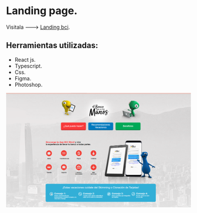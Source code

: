 # Landing page.

Visitala ---> [Landing bci](https://github.com/facebook/create-react-app).

## Herramientas utilizadas:

- React js.
- Typescript.
- Css.
- Figma.
- Photoshop.

![img](./src/imgs/landing1.png)